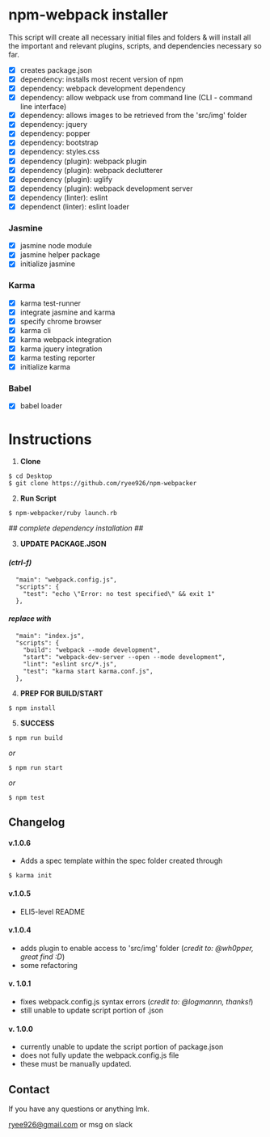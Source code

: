 # npm-webpack installer

This script will create all necessary initial files and folders & will install all the important and relevant plugins, scripts, and dependencies necessary so far.

- [x] creates package.json
- [x] dependency: installs most recent version of npm
- [x] dependency: webpack development dependency
- [x] dependency: allow webpack use from command line (CLI - command line interface)
- [x] dependency: allows images to be retrieved from the 'src/img' folder
- [x] dependency: jquery
- [x] dependency: popper
- [x] dependency: bootstrap
- [x] dependency: styles.css
- [x] dependency (plugin): webpack plugin
- [x] dependency (plugin): webpack declutterer
- [x] dependency (plugin): uglify
- [x] dependency (plugin): webpack development server
- [x] dependency (linter): eslint
- [x] dependenct (linter): eslint loader
### Jasmine
- [x] jasmine node module
- [x] jasmine helper package
- [x] initialize jasmine
### Karma
- [x] karma test-runner
- [x] integrate jasmine and karma
- [x] specify chrome browser
- [x] karma cli
- [x] karma webpack integration
- [x] karma jquery integration
- [x] karma testing reporter
- [x] initialize karma
### Babel
- [x] babel loader

# Instructions

1. **Clone**
```
$ cd Desktop
$ git clone https://github.com/ryee926/npm-webpacker
```

2. **Run Script**
```
$ npm-webpacker/ruby launch.rb
```

*## complete dependency installation ##*

3. **UPDATE PACKAGE.JSON**
#### *(ctrl-f)*
```
  "main": "webpack.config.js",
  "scripts": {
    "test": "echo \"Error: no test specified\" && exit 1"
  },
```
#### *replace with*
```
  "main": "index.js",
  "scripts": {
    "build": "webpack --mode development",
    "start": "webpack-dev-server --open --mode development",
    "lint": "eslint src/*.js",
    "test": "karma start karma.conf.js",
  },
```

4. **PREP FOR BUILD/START**
```
$ npm install
```

5. **SUCCESS**
```
$ npm run build
```
*or*
```
$ npm run start
```
*or*
```
$ npm test
```

## Changelog

#### v.1.0.6
* Adds a spec template within the spec folder created through
```
$ karma init
```

#### v.1.0.5
* ELI5-level README

#### v.1.0.4
* adds plugin to enable access to 'src/img' folder (*credit to: @wh0pper, great find :D*)
* some refactoring

#### v. 1.0.1
* fixes webpack.config.js syntax errors (*credit to: @logmannn, thanks!*)
* still unable to update script portion of .json

#### v. 1.0.0
* currently unable to update the script portion of package.json
* does not fully update the webpack.config.js file
* these must be manually updated.

## Contact
If you have any questions or anything lmk.

ryee926@gmail.com or msg on slack
